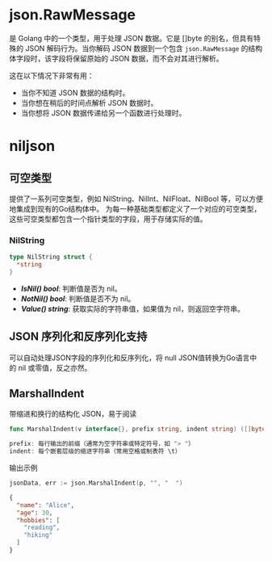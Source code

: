 # json.RawMessage
是 Golang 中的一个类型，用于处理 JSON 数据。它是 []byte 的别名，但具有特殊的 JSON 解码行为。当你解码 JSON 数据到一个包含 `json.RawMessage` 的结构体字段时，该字段将保留原始的 JSON 数据，而不会对其进行解析。

这在以下情况下非常有用：

* 当你不知道 JSON 数据的结构时。
* 当你想在稍后的时间点解析 JSON 数据时。
* 当你想将 JSON 数据传递给另一个函数进行处理时。


# niljson
## 可空类型
提供了一系列可空类型，例如 NilString、NilInt、NilFloat、NilBool 等，可以方便地集成到现有的Go结构体中。
为每一种基础类型都定义了一个对应的可空类型，这些可空类型都包含一个指针类型的字段，用于存储实际的值。

### NilString
```go
type NilString struct {
  *string
}
```

* ***IsNil() bool***: 判断值是否为 nil。
* ***NotNil() bool***: 判断值是否不为 nil。
* ***Value() string***: 获取实际的字符串值，如果值为 nil，则返回空字符串。


## JSON 序列化和反序列化支持
可以自动处理JSON字段的序列化和反序列化，将 null JSON值转换为Go语言中的 nil 或零值，反之亦然。


## MarshalIndent
带缩进和换行的结构化 JSON，易于阅读

```go
func MarshalIndent(v interface{}, prefix string, indent string) ([]byte, error)

prefix: 每行输出的前缀（通常为空字符串或特定符号，如 "> "）
indent: 每个嵌套层级的缩进字符串（常用空格或制表符 \t）
```

输出示例
```go
jsonData, err := json.MarshalIndent(p, "", "  ")
```

```json
{
  "name": "Alice",
  "age": 30,
  "hobbies": [
    "reading",
    "hiking"
  ]
}

```
